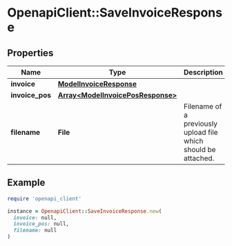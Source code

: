 # OpenapiClient::SaveInvoiceResponse

## Properties

| Name | Type | Description | Notes |
| ---- | ---- | ----------- | ----- |
| **invoice** | [**ModelInvoiceResponse**](ModelInvoiceResponse.md) |  | [optional] |
| **invoice_pos** | [**Array&lt;ModelInvoicePosResponse&gt;**](ModelInvoicePosResponse.md) |  | [optional] |
| **filename** | **File** | Filename of a previously upload file which should be attached. | [optional] |

## Example

```ruby
require 'openapi_client'

instance = OpenapiClient::SaveInvoiceResponse.new(
  invoice: null,
  invoice_pos: null,
  filename: null
)
```

